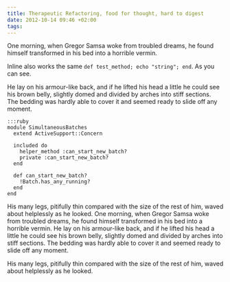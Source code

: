 ```yaml
---
title: Therapeutic Refactoring, food for thought, hard to digest
date: 2012-10-14 09:46 +02:00
tags:
---
```


One morning, when Gregor Samsa woke from troubled dreams, he found himself transformed in his bed into a horrible vermin.

Inline also works the same `def test_method; echo "string"; end`. As you can see.

He lay on his armour-like back, and if he lifted his head a little he could see his brown belly, slightly domed and divided by arches into stiff sections. The bedding was hardly able to cover it and seemed ready to slide off any moment.

    :::ruby
    module SimultaneousBatches
      extend ActiveSupport::Concern

      included do
        helper_method :can_start_new_batch?
        private :can_start_new_batch?
      end

      def can_start_new_batch?
        !Batch.has_any_running?
      end
    end


His many legs, pitifully thin compared with the size of the rest of him, waved about helplessly as he looked. One morning, when Gregor Samsa woke from troubled dreams, he found himself transformed in his bed into a horrible vermin. He lay on his armour-like back, and if he lifted his head a little he could see his brown belly, slightly domed and divided by arches into stiff sections. The bedding was hardly able to cover it and seemed ready to slide off any moment.

His many legs, pitifully thin compared with the size of the rest of him, waved about helplessly as he looked.
